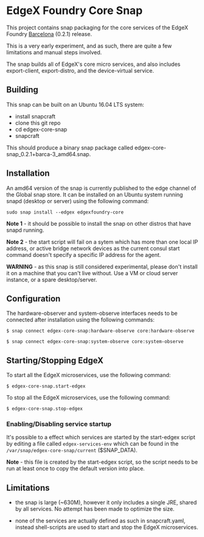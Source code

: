 # EdgeX Foundry Core Snap

This project contains snap packaging for the core services of the EdgeX Foundry
[Barcelona](https://wiki.edgexfoundry.org/display/FA/Barcelona) (0.2.1) release.

This is a very early experiment, and as such, there are quite a few limitations
and manual steps involved.

The snap builds all of EdgeX's core micro services, and also includes export-client,
export-distro, and the device-virtual service.

## Building

This snap can be built on an Ubuntu 16.04 LTS system:

 * install snapcraft
 * clone this git repo
 * cd edgex-core-snap
 * snapcraft

This should produce a binary snap package called edgex-core-snap_0.2.1+barca-3_amd64.snap.

## Installation

An amd64 version of the snap is currently published to the edge channel of the Global snap
store. It can be installed on an Ubuntu system running snapd (desktop or server) using the
following command:

`sudo snap install --edgex edgexfoundry-core`

**Note 1** - it should be possible to install the snap on other distros that have snapd running.

**Note 2** - the start script will fail on a sytem which has more than one local IP address,
or active bridge network devices as the current consul start command doesn't specify a specific
IP address for the agent.

**WARNING** - as this snap is still considered experimental, please don't install it
on a machine that you can't live without.  Use a VM or cloud server instance, or a spare
desktop/server.

## Configuration

The hardware-observer and system-observe interfaces needs to be connected after installation
using the following commands:

`$ snap connect edgex-core-snap:hardware-observe core:hardware-observe`

`$ snap connect edgex-core-snap:system-observe core:system-observe`

## Starting/Stopping EdgeX

To start all the EdgeX microservices, use the following command:

`$ edgex-core-snap.start-edgex`

To stop all the EdgeX microservices, use the following command:

`$ edgex-core-snap.stop-edgex`

### Enabling/Disabling service startup

It's possible to a effect which services are started by the start-edgex script by editing
a file called `edgex-services-env` which can be found in the `/var/snap/edgex-core-snap/current`
($SNAP_DATA).

**Note** - this file is created by the start-edgex script, so the script needs to be run at
least once to copy the default version into place.

## Limitations

 * the snap is large (~630M), however it only includes a single JRE, shared by all services. No attempt has
   been made to optimize the size.

 * none of the services are actually defined as such in snapcraft.yaml, instead shell-scripts are used
   to start and stop the EdgeX microservices.

   




